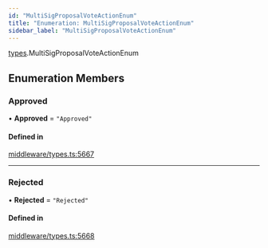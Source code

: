 ```yaml
---
id: "MultiSigProposalVoteActionEnum"
title: "Enumeration: MultiSigProposalVoteActionEnum"
sidebar_label: "MultiSigProposalVoteActionEnum"
---
```


[types](../../../modules/Types/Types.md).MultiSigProposalVoteActionEnum

## Enumeration Members

### Approved

• **Approved** = ``"Approved"``

#### Defined in

[middleware/types.ts:5667](https://github.com/PolymeshAssociation/polymesh-sdk/blob/995f17653/src/middleware/types.ts#L5667)

___

### Rejected

• **Rejected** = ``"Rejected"``

#### Defined in

[middleware/types.ts:5668](https://github.com/PolymeshAssociation/polymesh-sdk/blob/995f17653/src/middleware/types.ts#L5668)
